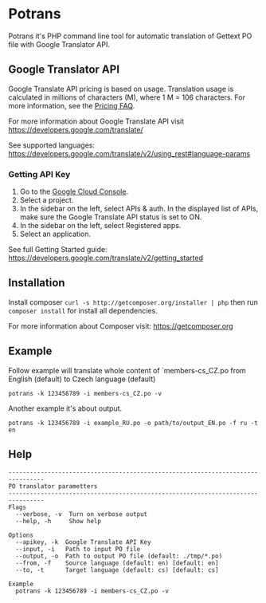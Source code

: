 # Potrans

Potrans it's PHP command line tool for automatic translation of Gettext PO file with Google Translator API.

## Google Translator API

Google Translate API pricing is based on usage. Translation usage is calculated in millions of
characters (M), where 1 M = 106 characters. For more information, see the [Pricing FAQ](https://developers.google.com/translate/v2/faq#pricing).

For more information about Google Translate API visit https://developers.google.com/translate/

See supported languages: https://developers.google.com/translate/v2/using_rest#language-params

### Getting API Key

1. Go to the [Google Cloud Console](https://console.developers.google.com/).
2. Select a project.
3. In the sidebar on the left, select APIs & auth. In the displayed list of APIs, make sure the Google Translate API status is set to ON.
4. In the sidebar on the left, select Registered apps.
5. Select an application.

See full Getting Started guide: https://developers.google.com/translate/v2/getting_started

## Installation

Install composer `curl -s http://getcomposer.org/installer | php` then run `composer install` for install all dependencies.

For more information about Composer visit: https://getcomposer.org

## Example

Follow example will translate whole content of `members-cs_CZ.po from English (default) to Czech language (default)

    potrans -k 123456789 -i members-cs_CZ.po -v

Another example it's about output.

    potrans -k 123456789 -i example_RU.po -o path/to/output_EN.po -f ru -t en


## Help

    --------------------------------------------------------------------------------
    PO translator parametters
    --------------------------------------------------------------------------------
    Flags
      --verbose, -v  Turn on verbose output
      --help, -h     Show help

    Options
      --apikey, -k  Google Translate API Key
      --input, -i   Path to input PO file
      --output, -o  Path to output PO file (default: ./tmp/*.po)
      --from, -f    Source language (default: en) [default: en]
      --to, -t      Target language (default: cs) [default: cs]

    Example
      potrans -k 123456789 -i members-cs_CZ.po -v
